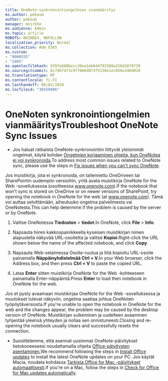 ```yaml
---
title: OneNote-synkronointiongelmien vianmääritys
ms.author: pebaum
author: pebaum
manager: mnirkhe
ms.audience: Admin
ms.topic: article
ROBOTS: NOINDEX, NOFOLLOW
localization_priority: Normal
ms.collection: Adm_O365
ms.custom:
- "9000555"
- "2405"
ms.openlocfilehash: 970fe688becc30ea1eb644793388a316d1878f30
ms.sourcegitcommit: bc7d6f4f3c9f7060d073f5130e1ec856e248d020
ms.translationtype: MT
ms.contentlocale: fi-FI
ms.lasthandoff: 06/02/2020
ms.locfileid: "36559406"
---
```

# <a name="troubleshoot-onenote-sync-issues"></a><span data-ttu-id="b0e5c-102">OneNoten synkronointiongelmien vianmääritys</span><span class="sxs-lookup"><span data-stu-id="b0e5c-102">Troubleshoot OneNote Sync Issues</span></span>

* <span data-ttu-id="b0e5c-103">Jos haluat ratkaista OneNote-synkronointiin liittyvät yleisimmät ongelmat, käytä kohdan [Ongelmien korjaaminen ohjeita, kun OneNotea ei voi synkronoida](https://support.office.com/article/Fix-issues-when-you-can-t-sync-OneNote-299495ef-66d1-448f-90c1-b785a6968d45).</span><span class="sxs-lookup"><span data-stu-id="b0e5c-103">To address most common issues related to OneNote sync, please use the steps in [Fix issues when you can't sync OneNote](https://support.office.com/article/Fix-issues-when-you-can-t-sync-OneNote-299495ef-66d1-448f-90c1-b785a6968d45).</span></span>

<span data-ttu-id="b0e5c-104">Jos muistikirja, jota ei synkronoida, on tallennettu OneDriveen tai SharePointin uudempiin versioihin, yritä avata muistikirja OneNote for the Web -sovelluksessa (osoitteessa www.onenote.com).</span><span class="sxs-lookup"><span data-stu-id="b0e5c-104">If the notebook that won't sync is stored on OneDrive or on newer versions of SharePoint, try opening the notebook in OneNote for the web (at www.onenote.com).</span></span> <span data-ttu-id="b0e5c-105">Tämä voi auttaa selvittämään, aiheutuuko ongelma palvelimesta vai OneNotesta.</span><span class="sxs-lookup"><span data-stu-id="b0e5c-105">This can help determine if the problem is caused by the server or by OneNote.</span></span>

1. <span data-ttu-id="b0e5c-106">Valitse OneNotessa **Tiedoston**  >  **tiedot**.</span><span class="sxs-lookup"><span data-stu-id="b0e5c-106">In OneNote, click **File** > **Info**.</span></span>

2. <span data-ttu-id="b0e5c-107">Napsauta hiiren kakkospainikkeella kyseisen muistikirjan nimen alapuolella näkyvää URL-osoitetta ja valitse **Kopioi**.</span><span class="sxs-lookup"><span data-stu-id="b0e5c-107">Right-click the URL shown below the name of the affected notebook, and click **Copy**.</span></span>

3. <span data-ttu-id="b0e5c-108">Napsauta Web-selaimessa Osoite-ruutua ja liitä kopioitu URL-osoite painamalla **Näppäinyhdistelmää Ctrl + V.**</span><span class="sxs-lookup"><span data-stu-id="b0e5c-108">In your Web browser, click the Address box, and then press **Ctrl + V** to paste the copied URL.</span></span>

4. <span data-ttu-id="b0e5c-109">Lataa **Enter** sitten muistikirja OneNote for the Web -kohteeseen painamalla Enter-näppäintä.</span><span class="sxs-lookup"><span data-stu-id="b0e5c-109">Press **Enter** to load then notebook in OneNote for the web.</span></span>

<span data-ttu-id="b0e5c-110">Jos et pysty avaamaan muistikirjaa OneNote for the Web -sovelluksessa ja muutokset tulevat näkyviin, ongelma saattaa johtua OneNoten työpöytäversiosta.</span><span class="sxs-lookup"><span data-stu-id="b0e5c-110">If you're unable to open the notebook in OneNote for the web and the changes appear, the problem may be caused by the desktop version of OneNote.</span></span> <span data-ttu-id="b0e5c-111">Muistikirjan sulkeminen ja uudelleen avaaminen tyhjentää yleensä yhteyden ja nollaa sen onnistuneesti.</span><span class="sxs-lookup"><span data-stu-id="b0e5c-111">Closing and re-opening the notebook usually clears and successfully resets the connection.</span></span>

* <span data-ttu-id="b0e5c-112">Suosittelemme, että asennat uusimmat OneNote-päivitykset tietokoneeseesi noudattamalla ohjeita [Office-päivitysten asentaminen.](https://support.office.com/article/Install-Office-updates-2ab296f3-7f03-43a2-8e50-46de917611c5)</span><span class="sxs-lookup"><span data-stu-id="b0e5c-112">We recommend following the steps in [Install Office updates](https://support.office.com/article/Install-Office-updates-2ab296f3-7f03-43a2-8e50-46de917611c5) to install the latest OneNote updates on your PC.</span></span> <span data-ttu-id="b0e5c-113">Jos käytät Macia, noudata kohdassa [Tarkista Office for Mac -päivitykset automaattisesti](https://support.office.com/article/update-office-for-mac-automatically-bfd1e497-c24d-4754-92ab-910a4074d7c1).</span><span class="sxs-lookup"><span data-stu-id="b0e5c-113">If you're on a Mac, follow the steps in [Check for Office for Mac updates automatically](https://support.office.com/article/update-office-for-mac-automatically-bfd1e497-c24d-4754-92ab-910a4074d7c1).</span></span>